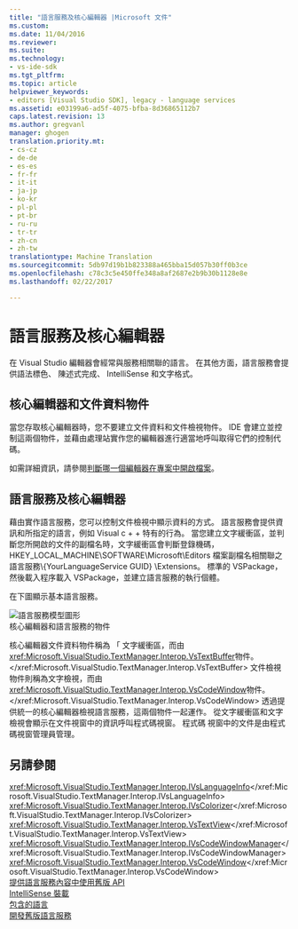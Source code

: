 ```yaml
---
title: "語言服務及核心編輯器 |Microsoft 文件"
ms.custom: 
ms.date: 11/04/2016
ms.reviewer: 
ms.suite: 
ms.technology:
- vs-ide-sdk
ms.tgt_pltfrm: 
ms.topic: article
helpviewer_keywords:
- editors [Visual Studio SDK], legacy - language services
ms.assetid: e03199a6-ad5f-4075-bfba-8d36865112b7
caps.latest.revision: 13
ms.author: gregvanl
manager: ghogen
translation.priority.mt:
- cs-cz
- de-de
- es-es
- fr-fr
- it-it
- ja-jp
- ko-kr
- pl-pl
- pt-br
- ru-ru
- tr-tr
- zh-cn
- zh-tw
translationtype: Machine Translation
ms.sourcegitcommit: 5db97d19b1b823388a465bba15d057b30ff0b3ce
ms.openlocfilehash: c78c3c5e450ffe348a8af2687e2b9b30b1128e8e
ms.lasthandoff: 02/22/2017

---
```

# <a name="language-services-and-the-core-editor"></a>語言服務及核心編輯器
在 Visual Studio 編輯器會經常與服務相關聯的語言。 在其他方面，語言服務會提供語法標色、 陳述式完成、 IntelliSense 和文字格式。  
  
## <a name="core-editors-and-document-data-objects"></a>核心編輯器和文件資料物件  
 當您存取核心編輯器時，您不要建立文件資料和文件檢視物件。 IDE 會建立並控制這兩個物件，並藉由處理站實作您的編輯器進行適當地呼叫取得它們的控制代碼。  
  
 如需詳細資訊，請參閱[判斷哪一個編輯器在專案中開啟檔案](../extensibility/internals/determining-which-editor-opens-a-file-in-a-project.md)。  
  
## <a name="language-services-and-the-core-editor"></a>語言服務及核心編輯器  
 藉由實作語言服務，您可以控制文件檢視中顯示資料的方式。 語言服務會提供資訊和所指定的語言，例如 Visual c + + 特有的行為。 當您建立文字緩衝區，並判斷您所開啟的文件的副檔名時，文字緩衝區會判斷登錄機碼，HKEY_LOCAL_MACHINE\SOFTWARE\Microsoft\Editors 檔案副檔名相關聯之語言服務\\{YourLanguageService GUID} \Extensions。 標準的 VSPackage，然後載入程序載入 VSPackage，並建立語言服務的執行個體。  
  
 在下圖顯示基本語言服務。  
  
 ![語言服務模型圖形](../extensibility/media/vslanguageservicemodel.gif "vsLanguageServiceModel")  
核心編輯器和語言服務的物件  
  
 核心編輯器文件資料物件稱為 「 文字緩衝區，而由<xref:Microsoft.VisualStudio.TextManager.Interop.VsTextBuffer>物件。</xref:Microsoft.VisualStudio.TextManager.Interop.VsTextBuffer> 文件檢視物件則稱為文字檢視，而由<xref:Microsoft.VisualStudio.TextManager.Interop.VsCodeWindow>物件。</xref:Microsoft.VisualStudio.TextManager.Interop.VsCodeWindow> 透過提供統一的核心編輯器檢視語言服務，這兩個物件一起運作。 從文字緩衝區和文字檢視會顯示在文件視窗中的資訊呼叫程式碼視窗。 程式碼 視窗中的文件是由程式碼視窗管理員管理。  
  
## <a name="see-also"></a>另請參閱  
 <xref:Microsoft.VisualStudio.TextManager.Interop.IVsLanguageInfo></xref:Microsoft.VisualStudio.TextManager.Interop.IVsLanguageInfo>   
 <xref:Microsoft.VisualStudio.TextManager.Interop.IVsColorizer></xref:Microsoft.VisualStudio.TextManager.Interop.IVsColorizer>   
 <xref:Microsoft.VisualStudio.TextManager.Interop.VsTextView></xref:Microsoft.VisualStudio.TextManager.Interop.VsTextView>   
 <xref:Microsoft.VisualStudio.TextManager.Interop.IVsCodeWindowManager></xref:Microsoft.VisualStudio.TextManager.Interop.IVsCodeWindowManager>   
 <xref:Microsoft.VisualStudio.TextManager.Interop.VsCodeWindow></xref:Microsoft.VisualStudio.TextManager.Interop.VsCodeWindow>   
 [提供語言服務內容中使用舊版 API](../extensibility/providing-a-language-service-context-by-using-the-legacy-api.md)   
 [IntelliSense 裝載](../extensibility/intellisense-hosting.md)   
 [包含的語言](../extensibility/contained-languages.md)   
 [開發舊版語言服務](../extensibility/internals/developing-a-legacy-language-service.md)
